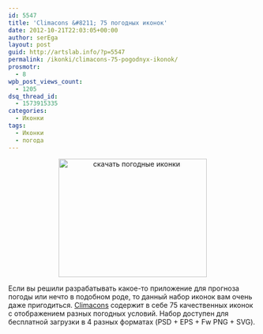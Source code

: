 ```yaml
---
id: 5547
title: 'Climacons &#8211; 75 погодных иконок'
date: 2012-10-21T22:03:05+00:00
author: serEga
layout: post
guid: http://artslab.info/?p=5547
permalink: /ikonki/climacons-75-pogodnyx-ikonok/
prosmotr:
  - 8
wpb_post_views_count:
  - 1205
dsq_thread_id:
  - 1573915335
categories:
  - Иконки
tags:
  - Иконки
  - погода
---
```

<center>
  <a href="http://img.artslab.info/pogodnie_ikonki.png"><img src="http://img.artslab.info/pogodnie_ikonki-300x240.png" alt="скачать погодные иконки" title="pogodnie_ikonki" width="300" height="240" class="aligncenter size-medium wp-image-5549" srcset="http://img.artslab.info/pogodnie_ikonki-300x240.png 300w, http://img.artslab.info/pogodnie_ikonki.png 640w" sizes="(max-width: 300px) 100vw, 300px" /></a>
</center>

Если вы решили разрабатывать какое-то приложение для прогноза погоды или нечто в подобном роде, то данный набор иконок вам очень даже пригодиться. [Climacons](http://adamwhitcroft.com/climacons/) содержит в себе 75 качественных иконок с отображением разных погодных условий. Набор доступен для бесплатной загрузки в 4 разных форматах (PSD + EPS + Fw PNG + SVG).